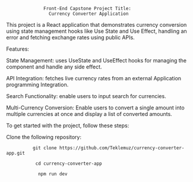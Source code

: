                   Front-End Capstone Project Title:
                    Currency Converter Application
  This project is a React application that demonstrates currency conversion using state management hooks like Use State and Use Effect, handling an error and fetching exchange rates using public APIs.


Features:

State Management: uses UseState and UseEffect hooks for managing the component and handle any side effect.

API Integration: fetches live currency rates from an external Application programming Integration.

Search Functionality: enable users to input search for currencies.

Multi-Currency Conversion:  Enable users to convert a single amount into multiple currencies at once and display a list of converted amounts.



To get started with the project, follow these steps:

Clone the following repository:     

              git clone https://github.com/Teklemuz/currency-converter-app.git
              
               cd currency-converter-app
               
                npm run dev





